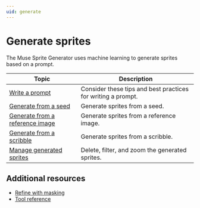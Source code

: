 ```yaml
---
uid: generate
---
```


# Generate sprites

The Muse Sprite Generator uses machine learning to generate sprites based on a prompt.

| Topic | Description |
| --- | --- |
| [Write a prompt](xref:write-prompt) | Consider these tips and best practices for writing a prompt. |
| [Generate from a seed](xref:generate-from-seed) | Generate sprites from a seed. |
| [Generate from a reference image](xref:generate-from-reference) | Generate sprites from a reference image. |
| [Generate from a scribble](xref:generate-from-scribble) | Generate sprites from a scribble. |
| [Manage generated sprites](xref:manage-sprites) | Delete, filter, and zoom the generated sprites. |

## Additional resources

* [Refine with masking](xref:refine)
* [Tool reference](xref:reference)
